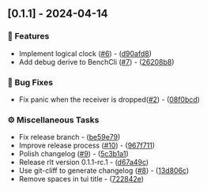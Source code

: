 ## [0.1.1] - 2024-04-14

### 🚀 Features

- Implement logical clock ([#6](https://github.com/wfxr/rlt/issues/6)) - ([d90afd8](https://github.com/wfxr/rlt/commit/d90afd833490de50de9aae82b6cb01cf456a3290))
- Add debug derive to BenchCli ([#7](https://github.com/wfxr/rlt/issues/7)) - ([26208b8](https://github.com/wfxr/rlt/commit/26208b8939907ebd079b1b6e267979c76e610146))

### 🐛 Bug Fixes

- Fix panic when the receiver is dropped([#2](https://github.com/wfxr/rlt/issues/2)) - ([08f0bcd](https://github.com/wfxr/rlt/commit/08f0bcd94a19e819522a19ad69b50e04ba830ab7))

### ⚙️ Miscellaneous Tasks

- Fix release branch - ([be59e79](https://github.com/wfxr/rlt/commit/be59e79eceedc2a2ea808e12beeab184265f83c0))
- Improve release process ([#10](https://github.com/wfxr/rlt/issues/10)) - ([967f711](https://github.com/wfxr/rlt/commit/967f711ce47567044f91035b6f74eb94500b3750))
- Polish changelog ([#9](https://github.com/wfxr/rlt/issues/9)) - ([5c3b1a1](https://github.com/wfxr/rlt/commit/5c3b1a18bb4814ee843c1c6312aeb93b31eb4808))
- Release rlt version 0.1.1-rc.1 - ([d67a49c](https://github.com/wfxr/rlt/commit/d67a49c9989acd7cbe392f01e9230fd1f0241bce))
- Use git-cliff to generate changelog ([#8](https://github.com/wfxr/rlt/issues/8)) - ([13d806c](https://github.com/wfxr/rlt/commit/13d806cb4a3c63db09e93735d2fbcf785ed9d22e))
- Remove spaces in tui title - ([722842e](https://github.com/wfxr/rlt/commit/722842ec9e25e11de45c6de24482ed5cf94ee4c0))

<!-- generated by git-cliff -->
